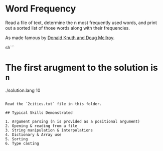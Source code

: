 # Word Frequency

Read a file of text, determine the n most frequently used words, and print out a sorted list of those words along with their frequencies.

As made famous by [Donald Knuth and Doug McIlroy](http://www.leancrew.com/all-this/2011/12/more-shell-less-egg).

sh```
# The first arugment to the solution is `n`
./solution.lang 10
```

Read the `2cities.txt` file in this folder.

## Typical Skills Demonstrated

1. Argument parsing (n is provided as a positional argument)
2. Opening & reading from a file
3. String manipulation & interpolations
4. Dictionary & Array use
5. Sorting
6. Type casting
